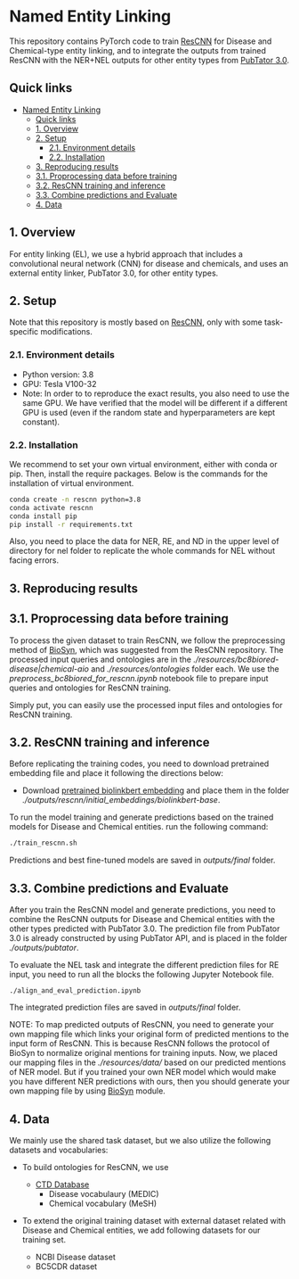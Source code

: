 # Named Entity Linking

This repository contains PyTorch code to train [ResCNN](https://aclanthology.org/2021.findings-emnlp.140.pdf) for Disease and Chemical-type entity linking, and to integrate the outputs from trained ResCNN with the NER+NEL outputs for other entity types from [PubTator 3.0](https://arxiv.org/pdf/2401.11048).

## Quick links

- [Named Entity Linking](#named-entity-linking)
	- [Quick links](#quick-links)
	- [1. Overview](#1-overview)
	- [2. Setup](#2-setup)
		- [2.1. Environment details](#21-environment-details)
		- [2.2. Installation](#22-installation)
	- [3. Reproducing results](#3-reproducing-results)
	- [3.1. Proprocessing data before training](#31-proprocessing-data-before-training)
	- [3.2. ResCNN training and inference](#32-rescnn-training-and-inference)
	- [3.3. Combine predictions and Evaluate](#33-combine-predictions-and-evaluate)
	- [4. Data](#4-data)

## 1. Overview

For entity linking (EL), we use a hybrid approach that includes a convolutional neural network (CNN) for disease and chemicals, and uses an external entity linker, PubTator 3.0, for other entity types.

## 2. Setup

Note that this repository is mostly based on [ResCNN](https://github.com/laituan245/rescnn_bioel), only with some task-specific modifications.

### 2.1. Environment details

* Python version: 3.8
* GPU: Tesla V100-32
* Note: In order to to reproduce the exact results, you also need to use the same GPU. We have verified that the model will be different if a different GPU is used (even if the random state and hyperparameters are kept constant).

### 2.2. Installation

We recommend to set your own virtual environment, either with conda or pip. Then, install the require packages. Below is the commands for the installation of virtual environment.

```bash
conda create -n rescnn python=3.8
conda activate rescnn
conda install pip
pip install -r requirements.txt
```

Also, you need to place the data for NER, RE, and ND in the upper level of directory for nel folder to replicate the whole commands for NEL without facing errors.

## 3. Reproducing results

## 3.1. Proprocessing data before training
To process the given dataset to train ResCNN, we follow the preprocessing method of [BioSyn](https://github.com/dmis-lab/BioSyn), which was suggested from the ResCNN repository. The processed input queries and ontologies are in the *./resources/bc8biored-disease|chemical-aio* and *./resources/ontologies* folder each. We use the *preprocess_bc8biored_for_rescnn.ipynb* notebook file to prepare input queries and ontologies for ResCNN training. 

Simply put, you can easily use the processed input files and ontologies for ResCNN training.

## 3.2. ResCNN training and inference
Before replicating the training codes, you need to download pretrained embedding file and place it following the directions below:

- Download [pretrained biolinkbert embedding](https://drive.google.com/file/d/1x9F4UfpP9RTC0XA2htfKBXjtl272WpUH/view?usp=share_link) and place them in the folder *./outputs/rescnn/initial_embeddings/biolinkbert-base*.
<!-- - If you want to use the best fine-tuned model, download them using this [link] and set their directory in the training codes. -->

To run the model training and generate predictions based on the trained models for Disease and Chemical entities. run the following command:

```bash
./train_rescnn.sh
```

Predictions and best fine-tuned models are saved in *outputs/final* folder.

<!-- We also included a copy of the trained NER model (*models/pretrained_model/*). To regenerate the test data results using this model, run:

```
./regenerate_results_from_trained_model.sh
``` -->

## 3.3. Combine predictions and Evaluate

After you train the ResCNN model and generate predictions, you need to combine the ResCNN outputs for Disease and Chemical entities with the other types predicted with PubTator 3.0. The prediction file from PubTator 3.0 is already constructed by using PubTator API, and is placed in the folder *./outputs/pubtator*. 

To evaluate the NEL task and integrate the different prediction files for RE input, you need to run all the blocks the following Jupyter Notebook file.

```text
./align_and_eval_prediction.ipynb
```

The integrated prediction files are saved in *outputs/final* folder.

NOTE: To map predicted outputs of ResCNN, you need to generate your own mapping file which links your original form of predicted mentions to the input form of ResCNN. This is because ResCNN follows the protocol of BioSyn to normalize original mentions for training inputs. Now, we placed our mapping files in the *./resources/data/* based on our predicted mentions of NER model. But if you trained your own NER model which would make you have different NER predictions with ours, then you should generate your own mapping file by using [BioSyn](https://github.com/dmis-lab/BioSyn) module.

## 4. Data

We mainly use the shared task dataset, but we also utilize the following datasets and vocabularies:

- To build ontologies for ResCNN, we use
  - [CTD Database](https://ctdbase.org)
    - Disease vocabulaury (MEDIC)
    - Chemical vocabulary (MeSH)

- To extend the original training dataset with external dataset related with Disease and Chemical entities, we add following datasets for our training set.
  - NCBI Disease dataset
  - BC5CDR dataset

